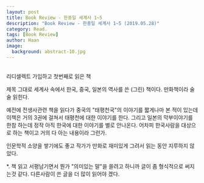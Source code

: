 ```yaml
---
layout: post
title: Book Review - 한중일 세계사 1~5
description: "Book Review - 한중일 세계사 1~5 (2019.05.28)" 
category: Read.
tags: [Book Review]
author: Haan
image:
  background: abstract-10.jpg
---
```

<br/>
리디셀렉트 가입하고 첫번째로 읽은 책

제목 그대로 세계사 속에서 한국, 중국, 일본의 역사를 쓴 (그린) 책이다.
만화책이라 술술 읽힌다.

예전에 전생사관련 책을 읽다가 중국의 "태평천국"의 이야기를 짧게나마 본 적이 있는데 이책은 거의 3권에 걸쳐서 태평천에 대한 이야기를 한다.
그리고 일본의 막부이야기를 한참 하는데 정작 아직 한국에 대한 이야기를 별로 안나온다.
어차피 한국사람을 대상으로 하는 책이고 거의 다 아는 내용이라 그런가.

인문학적 소양을 쌓기에도 좋고 작가가 만화로 재미있게 그려서 읽는 동안 지루하지 않았다.



*. 책 읽고 서평남기면서 뭔가 "의미있는 말"을 쓸려고 하니까 글이 좀 형식적으로 써지는것 같다. 다른사람이 쓴 글을 더 많이 읽어야 겠다.
